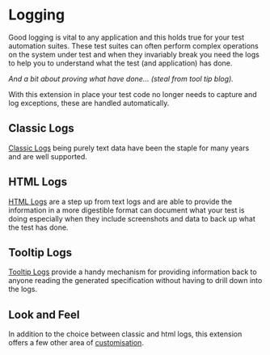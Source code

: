 # Logging

Good logging is vital to any application and this holds true for your test automation suites.  These test suites can often perform complex operations on the system under test and when they invariably break you need the logs to help you to understand what the test (and application) has done.

_And a bit about proving what have done... (steal from tool tip blog)._

With this extension in place your test code no longer needs to capture and log exceptions, these are handled automatically.


## Classic Logs

[Classic Logs](ClassicLog.md "c:run") being purely text data have been the staple for many years and are well supported. 

## HTML Logs

[HTML Logs](HtmlLog.md "c:run") are a step up from text logs and are able to provide the information in a more digestible format can document what your test is doing especially when they include screenshots and data to back up what the test has done.

## Tooltip Logs

[Tooltip Logs](ToolTipLog.md "c:run") provide a handy mechanism for providing information back to anyone reading the generated specification without having to drill down into the logs.

## Look and Feel

In addition to the choice between classic and html logs, this extension offers a few other area of [customisation](Customisation.md "c:run"). 